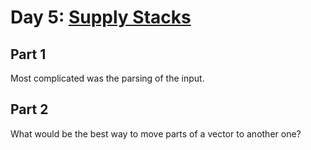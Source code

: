 # Day 5: [Supply Stacks](https://adventofcode.com/2022/day/5)

## Part 1

Most complicated was the parsing of the input.

## Part 2

What would be the best way to move parts of a vector to another one?